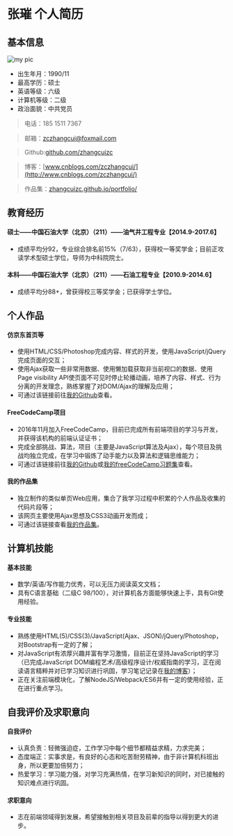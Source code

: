 # 张璀 个人简历

## 基本信息
![my pic](https://zhangcuizc.github.io/portfolio/img/leftbar-me.jpg)
* 出生年月：1990/11
* 最高学历：硕士
* 英语等级：六级
* 计算机等级：二级
* 政治面貌：中共党员

> 电话：185 1511 7367

> 邮箱：zczhangcui@foxmail.com

> Github:[github.com/zhangcuizc](https://github.com/zhangcuiZC)

> 博客：[www.cnblogs.com/zczhangcui/](http://www.cnblogs.com/zczhangcui/)

> 作品集：[zhangcuizc.github.io/portfolio/](https://zhangcuizc.github.io/portfolio/)

## 教育经历
#### 硕士——中国石油大学（北京）（211）——油气井工程专业【2014.9-2017.6】
* 成绩平均分92，专业综合排名前15%（7/63），获得校一等奖学金；目前正攻读学术型硕士学位，导师为中科院院士。

#### 本科——中国石油大学（北京）（211）——石油工程专业【2010.9-2014.6】
* 成绩平均分88+，曾获得校三等奖学金；已获得学士学位。

## 个人作品
#### 仿京东首页等
* 使用HTML/CSS/Photoshop完成内容、样式的开发，使用JavaScript/jQuery完成页面的交互；
* 使用Ajax获取一些非常用数据、使用懒加载获取非当前视口的数据、使用Page visibility API使页面不可见时停止轮播动画，培养了内容、样式、行为分离的开发理念，熟练掌握了对DOM/Ajax的理解及应用；
* 可通过该链接前往[我的Github](https://zhangcuizc.github.io/jd-new/)查看。

#### FreeCodeCamp项目
* 2016年11月加入FreeCodeCamp，目前已完成所有前端项目的学习与开发，并获得该机构的前端认证证书；
* 完成全部挑战、算法，项目（主要是JavaScript算法及Ajax），每个项目及挑战均独立完成，在学习中锻炼了动手能力以及算法和逻辑思维能力；
* 可通过该链接前往[我的Github](https://github.com/zhangcuiZC/My-FreeCodeCamp)或[我的freeCodeCamp习题集](https://freecodecamp.cn/zhangcuizc)查看。

#### 我的作品集
* 独立制作的类似单页Web应用，集合了我学习过程中积累的个人作品及收集的代码片段等；
* 该网页主要使用Ajax思想及CSS3动画开发而成；
* 可通过该链接查看[我的作品集](https://zhangcuizc.github.io/portfolio/)。

## 计算机技能
#### 基本技能
* 数学/英语/写作能力优秀，可以无压力阅读英文文档；
* 具有C语言基础（二级C 98/100），对计算机各方面能够快速上手，具有Git使用经验。

#### 专业技能
* 熟练使用HTML(5)/CSS(3)/JavaScript(Ajax、JSON)/jQuery/Photoshop，对Bootstrap有一定的了解；
* 对JavaScript有浓厚兴趣并富有学习激情，目前正在坚持JavaScript的学习（已完成JavaScript DOM编程艺术/高级程序设计/权威指南的学习，正在阅读语言精粹并对已学习知识进行巩固，学习笔记记录在[我的博客](http://www.cnblogs.com/zczhangcui/)）；
* 正在关注前端模块化，了解NodeJS/Webpack/ES6并有一定的使用经验，正在进行重点学习。

## 自我评价及求职意向
#### 自我评价
* 认真负责：轻微强迫症，工作学习中每个细节都精益求精，力求完美；
* 态度端正：实事求是，有良好的心态和吃苦耐劳精神，由于非计算机科班出身，所以更要加倍努力；
* 热爱学习：学习能力强，对学习充满热情，在学习新知识的同时，对已接触的知识难点进行巩固。

#### 求职意向
* 志在前端领域得到发展，希望接触到相关项目及前辈的指导以得到更大的进步。
